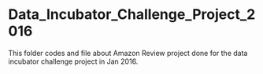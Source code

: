 # Data_Incubator_Challenge_Project_2016
This folder codes and file about Amazon Review project done for the data incubator challenge project in Jan 2016.
